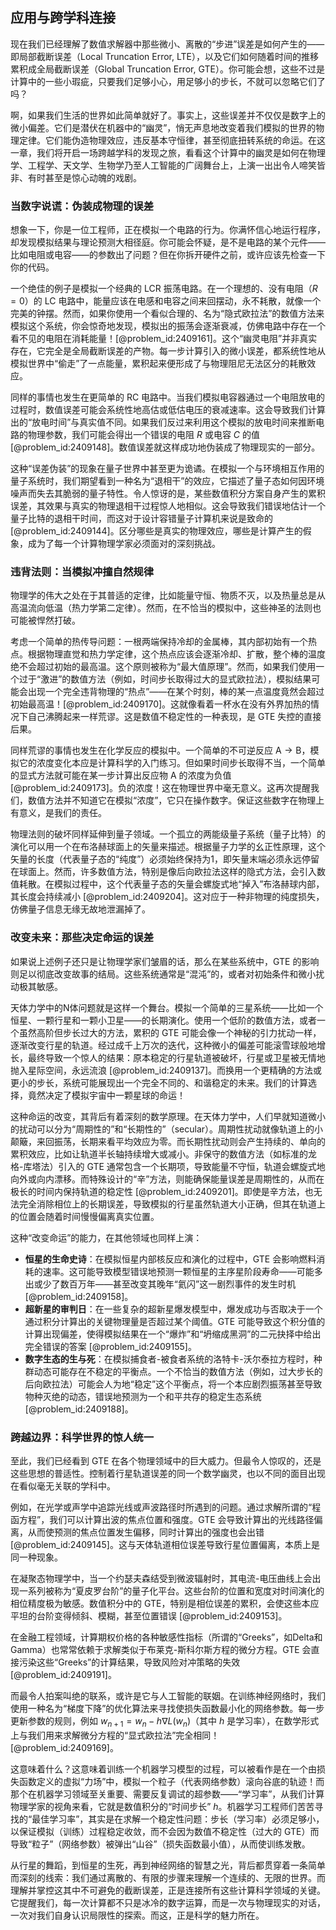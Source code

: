 ## 应用与跨学科连接

现在我们已经理解了数值求解器中那些微小、离散的“步进”误差是如何产生的——即局部截断误差（Local Truncation Error, LTE），以及它们如何随着时间的推移累积成全局截断误差（Global Truncation Error, GTE）。你可能会想，这些不过是计算中的一些小瑕疵，只要我们足够小心，用足够小的步长，不就可以忽略它们了吗？

啊，如果我们生活的世界如此简单就好了。事实上，这些误差并不仅仅是数字上的微小偏差。它们是潜伏在机器中的“幽灵”，悄无声息地改变着我们模拟的世界的物理定律。它们能伪造物理效应，违反基本守恒律，甚至彻底扭转系统的命运。在这一章，我们将开启一场跨越学科的发现之旅，看看这个计算中的幽灵是如何在物理学、工程学、天文学、生物学乃至人工智能的广阔舞台上，上演一出出令人啼笑皆非、有时甚至是惊心动魄的戏剧。

### 当数字说谎：伪装成物理的误差

想象一下，你是一位工程师，正在模拟一个电路的行为。你满怀信心地运行程序，却发现模拟结果与理论预测大相径庭。你可能会怀疑，是不是电路的某个元件——比如电阻或电容——的参数出了问题？但在你拆开硬件之前，或许应该先检查一下你的代码。

一个绝佳的例子是模拟一个经典的 LCR 振荡电路。在一个理想的、没有电阻（$R=0$）的 LC 电路中，能量应该在电感和电容之间来回摆动，永不耗散，就像一个完美的钟摆。然而，如果你使用一个看似合理的、名为“隐式欧拉法”的数值方法来模拟这个系统，你会惊奇地发现，模拟出的振荡会逐渐衰减，仿佛电路中存在一个看不见的电阻在消耗能量！[@problem_id:2409161]。这个“幽灵电阻”并非真实存在，它完全是全局截断误差的产物。每一步计算引入的微小误差，都系统性地从模拟世界中“偷走”了一点能量，累积起来便形成了与物理阻尼无法区分的耗散效应。

同样的事情也发生在更简单的 RC 电路中。当我们模拟电容器通过一个电阻放电的过程时，数值误差可能会系统性地高估或低估电压的衰减速率。这会导致我们计算出的“放电时间”与真实值不同。如果我们反过来利用这个模拟的放电时间来推断电路的物理参数，我们可能会得出一个错误的电阻 $R$ 或电容 $C$ 的值 [@problem_id:2409148]。数值误差就这样成功地伪装成了物理现实的一部分。

这种“误差伪装”的现象在量子世界中甚至更为诡谲。在模拟一个与环境相互作用的量子系统时，我们期望看到一种名为“退相干”的效应，它描述了量子态如何因环境噪声而失去其脆弱的量子特性。令人惊讶的是，某些数值积分方案自身产生的累积误差，其效果与真实的物理退相干过程惊人地相似。这会导致我们错误地估计一个量子比特的退相干时间，而这对于设计容错量子计算机来说是致命的 [@problem_id:2409144]。区分哪些是真实的物理效应，哪些是计算产生的假象，成为了每一个计算物理学家必须面对的深刻挑战。

### 违背法则：当模拟冲撞自然规律

物理学的伟大之处在于其普适的定律，比如能量守恒、物质不灭，以及热量总是从高温流向低温（热力学第二定律）。然而，在不恰当的模拟中，这些神圣的法则也可能被悍然打破。

考虑一个简单的热传导问题：一根两端保持冷却的金属棒，其内部初始有一个热点。根据物理直觉和热力学定律，这个热点应该会逐渐冷却、扩散，整个棒的温度绝不会超过初始的最高温。这个原则被称为“最大值原理”。然而，如果我们使用一个过于“激进”的数值方法（例如，时间步长取得过大的显式欧拉法），模拟结果可能会出现一个完全违背物理的“热点”——在某个时刻，棒的某一点温度竟然会超过初始最高温！[@problem_id:2409170]。这就像看着一杯水在没有外界加热的情况下自己沸腾起来一样荒谬。这是数值不稳定性的一种表现，是 GTE 失控的直接后果。

同样荒谬的事情也发生在化学反应的模拟中。一个简单的不可逆反应 $\mathrm{A} \rightarrow \mathrm{B}$，模拟它的浓度变化本应是计算科学的入门练习。但如果时间步长取得不当，一个简单的显式方法就可能在某一步计算出反应物 A 的浓度为负值 [@problem_id:2409173]。负的浓度！这在物理世界中毫无意义。这再次提醒我们，数值方法并不知道它在模拟“浓度”，它只在操作数字。保证这些数字在物理上有意义，是我们的责任。

物理法则的破坏同样延伸到量子领域。一个孤立的两能级量子系统（量子比特）的演化可以用一个在布洛赫球面上的矢量来描述。根据量子力学的幺正性原理，这个矢量的长度（代表量子态的“纯度”）必须始终保持为1，即矢量末端必须永远停留在球面上。然而，许多数值方法，特别是像后向欧拉法这样的隐式方法，会引入数值耗散。在模拟过程中，这个代表量子态的矢量会螺旋式地“掉入”布洛赫球内部，其长度会持续减小 [@problem_id:2409204]。这对应于一种非物理的纯度损失，仿佛量子信息无缘无故地泄漏掉了。

### 改变未来：那些决定命运的误差

如果说上述例子还只是让物理学家们皱眉的话，那么在某些系统中，GTE 的影响则足以彻底改变故事的结局。这些系统通常是“混沌”的，或者对初始条件和微小扰动极其敏感。

天体力学中的N体问题就是这样一个舞台。模拟一个简单的三星系统——比如一个恒星、一颗行星和一颗小卫星——的长期演化。使用一个低阶的数值方法，或者一个虽然高阶但步长过大的方法，累积的 GTE 可能会像一个神秘的引力扰动一样，逐渐改变行星的轨道。经过成千上万次的迭代，这种微小的偏差可能滚雪球般地增长，最终导致一个惊人的结果：原本稳定的行星轨道被破坏，行星或卫星被无情地抛入星际空间，永远流浪 [@problem_id:2409137]。而换用一个更精确的方法或更小的步长，系统可能展现出一个完全不同的、和谐稳定的未来。我们的计算选择，竟然决定了模拟宇宙中一颗星球的命运！

这种命运的改变，其背后有着深刻的数学原理。在天体力学中，人们早就知道微小的扰动可以分为“周期性的”和“长期性的”（secular）。周期性扰动就像轨道上的小颠簸，来回振荡，长期来看平均效应为零。而长期性扰动则会产生持续的、单向的累积效应，比如让轨道半长轴持续增大或减小。非保守的数值方法（如标准的龙格-库塔法）引入的 GTE 通常包含一个长期项，导致能量不守恒，轨道会螺旋式地向外或向内漂移。而特殊设计的“辛”方法，则能确保能量误差是周期性的，从而在极长的时间内保持轨道的稳定性 [@problem_id:2409201]。即使是辛方法，也无法完全消除相位上的长期误差，导致模拟的行星虽然轨道大小正确，但其在轨道上的位置会随着时间慢慢偏离真实位置。

这种“改变命运”的能力，在其他领域也同样上演：
*   **恒星的生命史诗**：在模拟恒星内部核反应和演化的过程中，GTE 会影响燃料消耗的速率。这可能导致模型错误地预测一颗恒星的主序星阶段寿命——可能多出或少了数百万年——甚至改变其晚年“氦闪”这一剧烈事件的发生时机 [@problem_id:2409158]。
*   **超新星的审判日**：在一些复杂的超新星爆发模型中，爆发成功与否取决于一个通过积分计算出的关键物理量是否超过某个阈值。GTE 可能导致这个积分值的计算出现偏差，使得模拟结果在一个“爆炸”和“坍缩成黑洞”的二元抉择中给出完全错误的答案 [@problem_id:2409155]。
*   **数字生态的生与死**：在模拟捕食者-被食者系统的洛特卡-沃尔泰拉方程时，种群动态可能存在不稳定的平衡点。一个不恰当的数值方法（例如，过大步长的后向欧拉法）可能会人为地“稳定”这个平衡点，将一个本应剧烈振荡甚至导致物种灭绝的动态，错误地预测为一个和平共存的稳定生态系统 [@problem_id:2409188]。

### 跨越边界：科学世界的惊人统一

至此，我们已经看到 GTE 在各个物理领域中的巨大威力。但最令人惊叹的，还是这些思想的普适性。控制着行星轨道误差的同一个数学幽灵，也以不同的面目出现在看似毫无关联的学科中。

例如，在光学或声学中追踪光线或声波路径时所遇到的问题。通过求解所谓的“程函方程”，我们可以计算出波的焦点位置和强度。GTE 会导致计算出的光线路径偏离，从而使预测的焦点位置发生偏移，同时计算出的强度也会出错 [@problem_id:2409145]。这与天体轨道相位误差导致行星位置偏离，本质上是同一种现象。

在凝聚态物理学中，当一个约瑟夫森结受到微波辐射时，其电流-电压曲线上会出现一系列被称为“夏皮罗台阶”的量子化平台。这些台阶的位置和宽度对时间演化的相位精度极为敏感。数值积分中的 GTE，特别是相位误差的累积，会使这些本应平坦的台阶变得倾斜、模糊，甚至位置错误 [@problem_id:2409153]。

在金融工程领域，计算期权价格的各种敏感性指标（所谓的“Greeks”，如Delta和Gamma）也常常依赖于求解类似于布莱克-斯科尔斯方程的微分方程。GTE 会直接污染这些“Greeks”的计算结果，导致风险对冲策略的失效 [@problem_id:2409191]。

而最令人拍案叫绝的联系，或许是它与人工智能的联姻。在训练神经网络时，我们使用一种名为“梯度下降”的优化算法来寻找使损失函数最小化的网络参数。每一步更新参数的规则，例如 $w_{n+1} = w_n - h \nabla L(w_n)$（其中 $h$ 是学习率），在数学形式上与我们用来求解微分方程的“显式欧拉法”完全相同！[@problem_id:2409169]。

这意味着什么？这意味着训练一个机器学习模型的过程，可以被看作是在一个由损失函数定义的虚拟“力场”中，模拟一个粒子（代表网络参数）滚向谷底的轨迹！而那个在机器学习领域至关重要、需要反复调试的超参数——“学习率”，从我们计算物理学家的视角来看，它就是数值积分的“时间步长” $h$。机器学习工程师们苦苦寻找的“最佳学习率”，其实是在求解一个稳定性问题：步长（学习率）必须足够小，以保证模拟（训练）过程稳定收敛，而不会因为数值不稳定性（过大的 GTE）而导致“粒子”（网络参数）被弹出“山谷”（损失函数最小值），从而使训练发散。

从行星的舞蹈，到恒星的生死，再到神经网络的智慧之光，背后都贯穿着一条简单而深刻的线索：我们通过离散的、有限的步骤来理解一个连续的、无限的世界。而理解并掌控这其中不可避免的截断误差，正是连接所有这些计算科学领域的关键。它提醒我们，每一次计算都不只是冰冷的数字运算，而是一次与物理现实的对话，一次对我们自身认识局限性的探索。而这，正是科学的魅力所在。